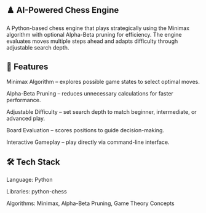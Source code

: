 ## ♟️ AI-Powered Chess Engine

A Python-based chess engine that plays strategically using the Minimax algorithm with optional Alpha-Beta pruning for efficiency. The engine evaluates moves multiple steps ahead and adapts difficulty through adjustable search depth.

## 🚀 Features

Minimax Algorithm – explores possible game states to select optimal moves.

Alpha-Beta Pruning – reduces unnecessary calculations for faster performance.

Adjustable Difficulty – set search depth to match beginner, intermediate, or advanced play.

Board Evaluation – scores positions to guide decision-making.

Interactive Gameplay – play directly via command-line interface.

## 🛠️ Tech Stack

Language: Python

Libraries: python-chess

Algorithms: Minimax, Alpha-Beta Pruning, Game Theory Concepts
